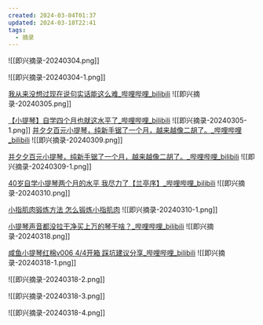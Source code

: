```yaml
---
created: 2024-03-04T01:37
updated: 2024-03-18T22:41
tags:
  - 摘录
---
```


![[即兴摘录-20240304.png]]

![[即兴摘录-20240304-1.png]]

[我从来没想过现在说句实话能这么难\_哔哩哔哩\_bilibili](https://www.bilibili.com/video/BV1kF4m1M773/)
![[即兴摘录-20240305.png]]

[【小提琴】自学四个月也就这水平了\_哔哩哔哩\_bilibili](https://www.bilibili.com/video/BV1Zt4y1C7iT)
![[即兴摘录-20240305-1.png]]
[并夕夕百元小提琴，纯新手锯了一个月，越来越像二胡了。\_哔哩哔哩\_bilibili](https://www.bilibili.com/video/BV1AU4y1C7Rm)
![[即兴摘录-20240309.png]]

[并夕夕百元小提琴，纯新手锯了一个月，越来越像二胡了。\_哔哩哔哩\_bilibili](https://www.bilibili.com/video/BV1AU4y1C7Rm)
![[即兴摘录-20240309-1.png]]

[40岁自学小提琴两个月的水平 我尽力了【兰亭序】\_哔哩哔哩\_bilibili](https://www.bilibili.com/video/BV19k4y1v7H5)
![[即兴摘录-20240310.png]]

[小指肌肉锻炼方法 怎么锻炼小指肌肉](http://www.360doc.com/content/22/0615/01/51584615_1036065992.shtml)
![[即兴摘录-20240310-1.png]]

[小提琴声音都没拉干净买上万的琴干啥？\_哔哩哔哩\_bilibili](https://www.bilibili.com/video/BV1qw411D7aA)
![[即兴摘录-20240318.png]]

[咸鱼小提琴红棉v006 4/4开箱 踩坑建议分享\_哔哩哔哩\_bilibili](https://www.bilibili.com/video/BV1zY4y1D7oK)
![[即兴摘录-20240318-1.png]]

![[即兴摘录-20240318-2.png]]

![[即兴摘录-20240318-3.png]]

![[即兴摘录-20240318-4.png]]